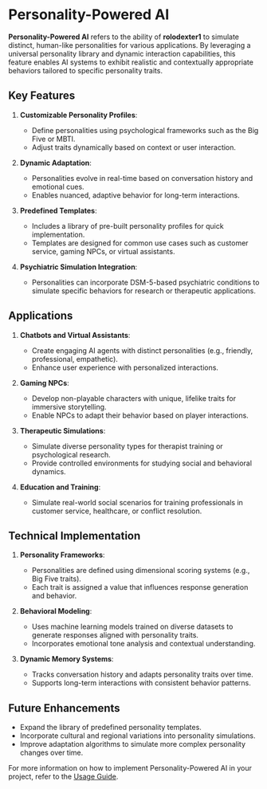 # Personality-Powered AI

**Personality-Powered AI** refers to the ability of **rolodexter1** to simulate distinct, human-like personalities for various applications. By leveraging a universal personality library and dynamic interaction capabilities, this feature enables AI systems to exhibit realistic and contextually appropriate behaviors tailored to specific personality traits.

## Key Features
1. **Customizable Personality Profiles**: 
   - Define personalities using psychological frameworks such as the Big Five or MBTI.
   - Adjust traits dynamically based on context or user interaction.

2. **Dynamic Adaptation**:
   - Personalities evolve in real-time based on conversation history and emotional cues.
   - Enables nuanced, adaptive behavior for long-term interactions.

3. **Predefined Templates**:
   - Includes a library of pre-built personality profiles for quick implementation.
   - Templates are designed for common use cases such as customer service, gaming NPCs, or virtual assistants.

4. **Psychiatric Simulation Integration**:
   - Personalities can incorporate DSM-5-based psychiatric conditions to simulate specific behaviors for research or therapeutic applications.

## Applications
1. **Chatbots and Virtual Assistants**:
   - Create engaging AI agents with distinct personalities (e.g., friendly, professional, empathetic).
   - Enhance user experience with personalized interactions.

2. **Gaming NPCs**:
   - Develop non-playable characters with unique, lifelike traits for immersive storytelling.
   - Enable NPCs to adapt their behavior based on player interactions.

3. **Therapeutic Simulations**:
   - Simulate diverse personality types for therapist training or psychological research.
   - Provide controlled environments for studying social and behavioral dynamics.

4. **Education and Training**:
   - Simulate real-world social scenarios for training professionals in customer service, healthcare, or conflict resolution.

## Technical Implementation
1. **Personality Frameworks**:
   - Personalities are defined using dimensional scoring systems (e.g., Big Five traits).
   - Each trait is assigned a value that influences response generation and behavior.

2. **Behavioral Modeling**:
   - Uses machine learning models trained on diverse datasets to generate responses aligned with personality traits.
   - Incorporates emotional tone analysis and contextual understanding.

3. **Dynamic Memory Systems**:
   - Tracks conversation history and adapts personality traits over time.
   - Supports long-term interactions with consistent behavior patterns.

## Future Enhancements
- Expand the library of predefined personality templates.
- Incorporate cultural and regional variations into personality simulations.
- Improve adaptation algorithms to simulate more complex personality changes over time.

For more information on how to implement Personality-Powered AI in your project, refer to the [Usage Guide](../README.md#usage-example).
